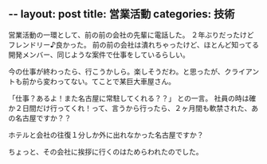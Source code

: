 --
layout: post
title: 営業活動
categories: 技術
--

営業活動の一環として、前の前の会社の先輩に電話した。
２年ぶりだったけどフレンドリー♪良かった。
前の前の会社は潰れちゃったけど、ほとんど知ってる開発メンバー、同じような案件で仕事をしているらしい。

今の仕事が終わったら、行こうかしら。楽しそうだわ。と思ったが、クライアントも前から変わってない。てことで某巨大車屋さん。

「仕事？あるよ！また名古屋に常駐してくれる？？」
との一言。
社員の時は確か２日間だけ行ってくれ！って、言うから行ったら、２ヶ月間も軟禁された、あの名古屋ですか？？

ホテルと会社の往復１分しか外に出れなかった名古屋ですか？

ちょっと、その会社に挨拶に行くのはためらわれたのでした。

